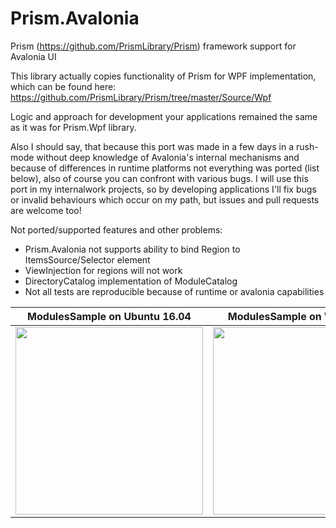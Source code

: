 # Prism.Avalonia
Prism (https://github.com/PrismLibrary/Prism) framework support for Avalonia UI

This library actually copies functionality of Prism for WPF implementation, which can be found here:
https://github.com/PrismLibrary/Prism/tree/master/Source/Wpf
  
Logic and approach for development your applications remained the same as it was for Prism.Wpf library. 

Also I should say, that because this port was made in a few days in a rush-mode without deep knowledge
of Avalonia's internal mechanisms and because of differences in runtime platforms not everything was 
ported (list below), also of course you can confront with various bugs. 
I will use this port in my internalwork projects, so by developing applications I'll fix bugs 
or invalid behaviours which occur on my path, but issues and pull requests are welcome too!

Not ported/supported features and other problems:
- Prism.Avalonia not supports ability to bind Region to ItemsSource/Selector element
- ViewInjection for regions will not work
- DirectoryCatalog implementation of ModuleCatalog
- Not all tests are reproducible because of runtime or avalonia capabilities

| ModulesSample on Ubuntu 16.04 | ModulesSample on Windows 10 |
|---|---|
| <img width='300' src='https://i.imgur.com/DkwcIkR.png'></a> | <img width='300' src='https://i.imgur.com/IKI87pv.png'></a> |
